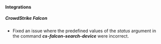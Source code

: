 
#### Integrations
##### CrowdStrike Falcon
- Fixed an issue where the predefined values of the *status* argument in the command ***cs-falcon-search-device*** were incorrect.
